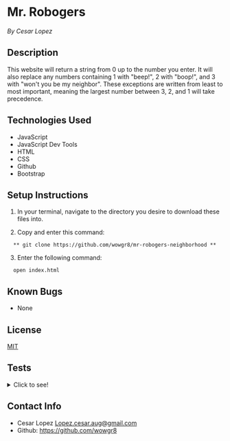 # Mr. Robogers #
_By Cesar Lopez_

## Description ##

This website will return a string from 0 up to the number you enter. It will also replace any numbers containing 1 with "beep!", 2 with "boop!", and 3 with "won't you be my neighbor". These exceptions are written from least to most important, meaning the largest number between 3, 2, and 1 will take precedence.

## Technologies Used ##

* JavaScript
* JavaScript Dev Tools
* HTML
* CSS
* Github
* Bootstrap

## Setup Instructions ##

1. In your terminal, navigate to the directory you desire to download these files into.

2. Copy and enter this command:

```
  ** git clone https://github.com/wowgr8/mr-robogers-neighborhood **
```

3. Enter the following command:

```
  open index.html
```

## Known Bugs ##

* None

## License ##

[MIT](https://opensource.org/license/MIT)

## Tests ##



<details>
<summary>Click to see!</summary>

**Describe: mrRoboto()**

```
Test: "It should return an array with 0 if the number 0 is inputted."
Code:
mrRoboto(0);
Expected Output: 0
```

```
Test: "If the number one is entered, "Beep!" will be returned."
Code:
mrRoboto(1);
Expected Output: "Beep!"
```

```
Test: "If the number two is entered, "Boop!" will be returned."
Code:
mrRoboto(2);
Expected Output: "Boop!"
```

```
Test: "If the number three is entered, "Won't you be my neighbor" will be returned."
Code:
mrRoboto(3);
Expected Output: "Won't you be my neighbor"
```

```
Test: "The numbers above will take presedence from largest to smallest by rearanging if/else order."
Code:
mrRoboto(13);
Expected Output: ....'9', 'Beep!', 'Beep!', 'Boop!', "Won't you be my neighbor"
```
</details>

## Contact Info ##

* Cesar Lopez <Lopez.cesar.aug@gmail.com>
* Github: https://github.com/wowgr8




